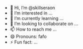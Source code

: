 - 👋 Hi, I’m @skillseraon
- 👀 I’m interested in ...
- 🌱 I’m currently learning ...
- 💞️ I’m looking to collaborate on ...
- 📫 How to reach me ...
- 😄 Pronouns: fafo
- ⚡ Fun fact: ...

<!---
skillseraon/skillseraon is a ✨ special ✨ repository because its `README.md` (this file) appears on your GitHub profile.
You can click the Preview link to take a look at your changes.
--->
